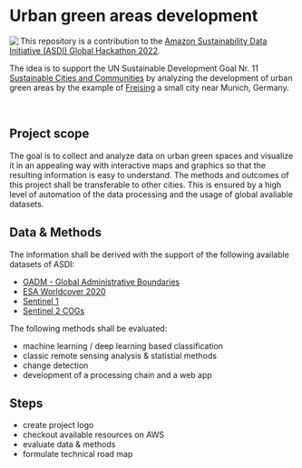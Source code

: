 # Urban green areas development
<img align="left" style="float: left;" src="https://upload.wikimedia.org/wikipedia/commons/thumb/8/81/Sustainable_Development_Goal_11.png/200px-Sustainable_Development_Goal_11.png" />

This repository is a contribution to the [Amazon Sustainability Data Initiative (ASDI) Global Hackathon 2022](https://aws-asdi.devpost.com/?ref_feature=challenge&ref_medium=discover). 

The idea is to support the UN Sustainable Development Goal Nr. 11 [Sustainable Cities and Communities](https://en.wikipedia.org/wiki/Sustainable_Development_Goal_11) by analyzing the development of urban green areas by the example of [Freising](https://www.openstreetmap.org/search?query=Freising#map=12/48.3899/11.7165) a small city near Munich, Germany. 

<br clear="left">

## Project scope
The goal is to collect and analyze data on urban green spaces and visualize it in an appealing way with interactive maps and graphics so that the resulting information is easy to understand.
The methods and outcomes of this project shall be transferable to other cities. This is ensured by a high level of automation of the data processing and the usage of global avaliable datasets.

## Data & Methods 
The information shall be derived with the support of the following available datasets of ASDI:
- [GADM - Global Administrative Boundaries](https://gadm.org/data.html)
- [ESA Worldcover 2020](https://registry.opendata.aws/esa-worldcover/)
- [Sentinel 1](https://registry.opendata.aws/sentinel-1/)
- [Sentinel 2 COGs](https://registry.opendata.aws/sentinel-2-l2a-cogs/)

The following methods shall be evaluated:
- machine learning / deep learning based classification
- classic remote sensing analysis & statistial methods
- change detection
- development of a processing chain and a web app

## Steps
- create project logo
- checkout available resources on AWS
- evaluate data & methods
- formulate technical road map
